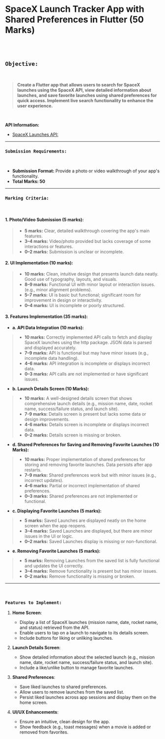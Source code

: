 # SpaceX Launch Tracker App with Shared Preferences in Flutter (50 Marks)

<br><br>

## `Objective:`

<br>

> **Create a Flutter app that allows users to search for SpaceX launches using the SpaceX API, view detailed information about launches, and save favorite launches using shared preferences for quick access. Implement live search functionality to enhance the user experience.**

<br>

**API Information:** 
<br>

 * [SpaceX Launches API:](https://www.googleapis.com/books/v1/volumes?q=flowers+inauthor:keyes) <br>

---

### `Submission Requirements:`

<br>

* **Submission Format:** Provide a photo or video walkthrough of your app's functionality.
* **Total Marks: 50**

---

### `Marking Criteria:`

<br>

#### 1. Photo/Video Submission (5 marks):

  > * **5 marks:** Clear, detailed walkthrough covering the app's main features.
  > * **3–4 marks:** Video/photo provided but lacks coverage of some interactions or features.
  > * **0–2 marks:** Submission is unclear or incomplete.

#### 2. UI Implementation (10 marks):

  > * **10 marks:** Clean, intuitive design that presents launch data neatly. Good use of typography, layouts, and visuals.
  > * **8–9 marks:** Functional UI with minor layout or interaction issues. (e.g., minor alignment problems).
  > * **5–7 marks:** UI is basic but functional; significant room for improvement in design or interactivity.
  > * **0–4 marks:** UI is incomplete or poorly structured.

#### 3. Features Implementation (35 marks):

  -  **a. API Data Integration (10 marks):**
    
  > * **10 marks:** Correctly implemented API calls to fetch and display SpaceX launches using the http package. JSON data is parsed and displayed accurately.
  > * **7–9 marks:** API is functional but may have minor issues (e.g., incomplete data handling).
  > * **4–6 marks:** API integration is incomplete or displays incorrect data.
  > * **0–3 marks:** API calls are not implemented or have significant issues.

  - **b. Launch Details Screen (10 Marks):**
    
  > * **10 marks:**  A well-designed details screen that shows comprehensive launch details (e.g., mission name, date, rocket name, success/failure status, and launch site).
  > * **7-9 marks:** Details screen is present but lacks some data or design improvements.
  > * **4-6 marks:** Details screen is incomplete or displays incorrect data.
  > * **0–2 marks:** Details screen is missing or broken.

  - **d. Shared Preferences for Saving and Removing Favorite Launches (10 Marks):**
    
  > * **10 marks:** Proper implementation of shared preferences for storing and removing favorite launches. Data persists after app restarts.
  > * **7–9 marks:** Shared preferences work but with minor issues (e.g., incorrect updates).
  > * **4–6 marks:** Partial or incorrect implementation of shared preferences.
  > * **0–3 marks:** Shared preferences are not implemented or functional.

  - **c. Displaying Favorite Launches (5 marks):**
    
  > * **5 marks:** Saved Launches are displayed neatly on the home screen when the app reopens.
  > * **3–4 marks:** Saved Launches are displayed, but there are minor issues in the UI or logic.
  > * **0–2 marks:** Saved Launches display is missing or non-functional.

   - **e. Removing Favorite Launches (5 marks):**
    
  > * **5 marks:** Removing Launches from the saved list is fully functional and updates the UI correctly.
  > * **3–4 marks:** Remove functionality is present but has minor issues.
  > * **0–2 marks:** Remove functionality is missing or broken.

---

<br>

### `Features to Implement:`

  1. **Home Screen**:
     - Display a list of SpaceX launches (mission name, date, rocket name, and status) retrieved from the API.
     - Enable users to tap on a launch to navigate to its details screen.
     - Include buttons for liking or unliking launches.

2. **Launch Details Screen**:
   - Show detailed information about the selected launch (e.g., mission name, date, rocket name, success/failure status, and launch site).
   - Include a like/unlike button to manage favorite launches.

3. **Shared Preferences**:
   - Save liked launches to shared preferences.
   - Allow users to remove launches from the saved list.
   - Persist liked launches across app sessions and display them on the home screen.

4. **UI/UX Enhancements**:
   - Ensure an intuitive, clean design for the app.
   - Show feedback (e.g., toast messages) when a movie is added or removed from favorites.
